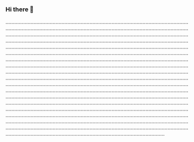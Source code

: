 ### Hi there 👋

....................................................................................................................................................................................................................................................................................................................................................................................................................................................................................................................................................................................................................................................................................................................................................................................................................................................................................................................................................................................................................................................................................................................................................................................................................................................................................................................................................................................................................................................................................................................................................................................................................................................................................................................................................................................................................................................................................................................................................................................................................................................................................................................................................................................................................................................................................................................................................................................................................................